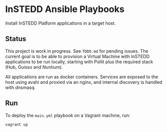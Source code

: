 # InSTEDD Ansible Playbooks

Install InSTEDD Platform applications in a target host.

## Status

This project is work in progress. See `TODO.md` for pending issues. The current goal is to be able to provision a Virtual Machine with InSTEDD applications to be run locally, starting with Pollit plus the required stack (Hub, Guisso and Nuntium).

All applications are run as docker containers. Services are exposed to the host using avahi and proxied via an nginx, and internal discovery is handled with dnsmasq.

## Run

To deploy the `main.yml` playbook on a Vagrant machine, run:

```bash
vagrant up
```

